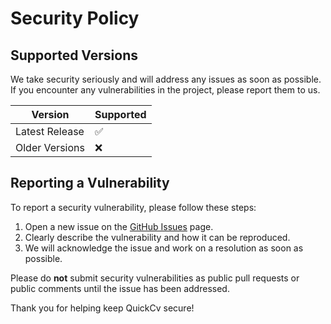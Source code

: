 # Security Policy

## Supported Versions

We take security seriously and will address any issues as soon as possible. If you encounter any vulnerabilities in the project, please report them to us.

| Version        | Supported          |
| -------------- | ------------------ |
| Latest Release | :white_check_mark:  |
| Older Versions | :x:                |

## Reporting a Vulnerability

To report a security vulnerability, please follow these steps:

1. Open a new issue on the [GitHub Issues](https://github.com/codad5/quickcv/issues) page.
2. Clearly describe the vulnerability and how it can be reproduced.
3. We will acknowledge the issue and work on a resolution as soon as possible.

Please do **not** submit security vulnerabilities as public pull requests or public comments until the issue has been addressed.

Thank you for helping keep QuickCv secure!
